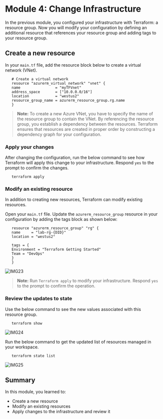 # Module 4: Change Infrastructure

In the previous module, you configured your infrastructure with Terraform: a resource group. Now you will modify your configuration by defining an additional resource that references your resource group and adding tags to your resource group.

## Create a new resource

In your `main.tf` file, add the resource block below to create a virtual network (VNet).

   ```
      # Create a virtual network
      resource "azurerm_virtual_network" "vnet" {
      name                = "myTFVnet"
      address_space       = ["10.0.0.0/16"]
      location            = "westus2"
      resource_group_name = azurerm_resource_group.rg.name
      }
   ```
   
   >**Note:** To create a new Azure VNet, you have to specify the name of the resource group to contain the VNet. By referencing the resource group, you establish a dependency between the resources. Terraform ensures that resources are created in proper order by constructing a dependency graph for your configuration.

### Apply your changes

After changing the configuration, run  the below command to see how Terraform will apply this change to your infrastructure. Respond `yes` to the prompt to confirm the changes.

   ```
      terraform apply
   ```

### Modify an existing resource

In addition to creating new resources, Terraform can modify existing resources.

Open your `main.tf` file. Update the `azurerm_resource_group` resource in your configuration by adding the tags block as shown below:

   ```
      resource "azurerm_resource_group" "rg" {
      name     = "lab-rg-{DID}"
      location = "westus2"
      
      tags = {
      Environment = "Terraform Getting Started"
      Team = "DevOps"
      }
      }
   ```
   
   ![IMG23](https://github.com/SD-14/EduLabs/blob/SD/Hashicorp/Azure/Images/Img23.png?raw=true)
   
   >**Note:** Run `Terraform apply` to modify your infrastructure. Respond `yes` to the prompt to confirm the operation.

### Review the updates to state

Use the below command to see the new values associated with this resource group.

   ```
      terraform show
   ```
   
   ![IMG24](https://github.com/SD-14/EduLabs/blob/SD/Hashicorp/Azure/Images/Img24.png?raw=true)

Run the below command to get the updated list of resources managed in your workspace.

   ```
      terraform state list
   ```
   
   ![IMG25](https://github.com/SD-14/EduLabs/blob/SD/Hashicorp/Azure/Images/Img25.png?raw=true)

## Summary

In this module, you learned to:

   - Create a new resource
   - Modify an existing resources
   - Apply changes to the infrastructure and review it
